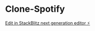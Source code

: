 # Clone-Spotify

[Edit in StackBlitz next generation editor ⚡️](https://stackblitz.com/~/github.com/ashenjay/Clone-Spotify)